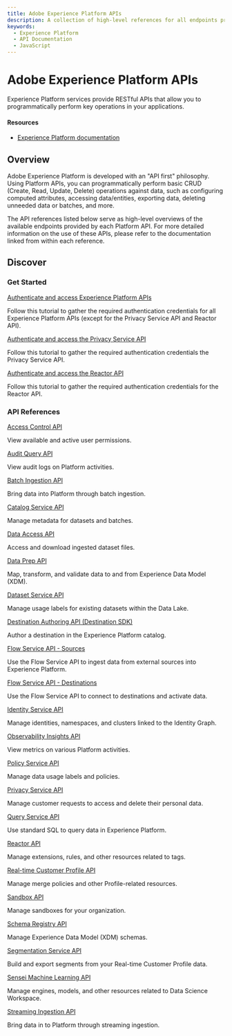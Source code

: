 ```yaml
---
title: Adobe Experience Platform APIs
description: A collection of high-level references for all endpoints provided by Adobe Experience Platform APIs.
keywords: 
  - Experience Platform
  - API Documentation
  - JavaScript
---
```


<Hero slots="heading, text"/> 

# Adobe Experience Platform APIs

Experience Platform services provide RESTful APIs that allow you to programmatically perform key operations in your applications.

<Resources slots="heading, links"/>

#### Resources

* [Experience Platform documentation](https://experienceleague.adobe.com/docs/experience-platform.html)

## Overview

Adobe Experience Platform is developed with an "API first" philosophy. Using Platform APIs, you can programmatically perform basic CRUD (Create, Read, Update, Delete) operations against data, such as configuring computed attributes, accessing data/entities, exporting data, deleting unneeded data or batches, and more. 

The API references listed below serve as high-level overviews of the available endpoints provided by each Platform API. For more detailed information on the use of these APIs, please refer to the documentation linked from within each reference.

## Discover 

<DiscoverBlock slots="heading, link, text"/>

### Get Started

[Authenticate and access Experience Platform APIs](https://experienceleague.adobe.com/docs/experience-platform/landing/platform-apis/api-authentication.html)
    
Follow this tutorial to gather the required authentication credentials for all Experience Platform APIs (except for the Privacy Service API and Reactor API).

<DiscoverBlock slots="link, text"/>

[Authenticate and access the Privacy Service API](https://experienceleague.adobe.com/docs/experience-platform/privacy/api/getting-started.html)
    
Follow this tutorial to gather the required authentication credentials the Privacy Service API.

<DiscoverBlock slots="link, text"/>

[Authenticate and access the Reactor API](https://experienceleague.adobe.com/docs/experience-platform/tags/api/getting-started.html)
    
Follow this tutorial to gather the required authentication credentials for the Reactor API.

<DiscoverBlock slots="heading, link, text"/>

### API References

[Access Control API](references/access-control.md) 

View available and active user permissions.

<DiscoverBlock slots="link, text"/>

[Audit Query API](references/audit-query.md) 

View audit logs on Platform activities.

<DiscoverBlock slots="link, text"/>

[Batch Ingestion API](references/batch-ingestion.md) 

Bring data into Platform through batch ingestion.

<DiscoverBlock slots="link, text"/>

[Catalog Service API](references/catalog.md) 

Manage metadata for datasets and batches.

<DiscoverBlock slots="link, text"/>

[Data Access API](references/data-access.md) 

Access and download ingested dataset files.

<DiscoverBlock slots="link, text"/>

[Data Prep API](references/data-prep.md) 

Map, transform, and validate data to and from Experience Data Model (XDM).

<DiscoverBlock slots="link, text"/>

[Dataset Service API](references/dataset-service.md) 

Manage usage labels for existing datasets within the Data Lake.

<DiscoverBlock slots="link, text"/>

[Destination Authoring API (Destination SDK)](references/destination-authoring.md) 

Author a destination in the Experience Platform catalog.

<DiscoverBlock slots="link, text"/>

[Flow Service API - Sources](references/flow-service.md) 

Use the Flow Service API to ingest data from external sources into Experience Platform.

<DiscoverBlock slots="link, text"/>

[Flow Service API - Destinations](references/destinations.md) 

Use the Flow Service API to connect to destinations and activate data.

<DiscoverBlock slots="link, text"/>

[Identity Service API](references/identity-service.md) 

Manage identities, namespaces, and clusters linked to the Identity Graph.

<DiscoverBlock slots="link, text"/>

[Observability Insights API](references/observability-insights.md) 

View metrics on various Platform activities.

<DiscoverBlock slots="link, text"/>

[Policy Service API](references/policy-service.md) 

Manage data usage labels and policies.

<DiscoverBlock slots="link, text"/>

[Privacy Service API](references/privacy-service.md) 

Manage customer requests to access and delete their personal data.

<DiscoverBlock slots="link, text"/>

[Query Service API](references/query-service.md) 

Use standard SQL to query data in Experience Platform.

<DiscoverBlock slots="link, text"/>

[Reactor API](references/reactor.md) 

Manage extensions, rules, and other resources related to tags.

<DiscoverBlock slots="link, text"/>

[Real-time Customer Profile API](references/profile.md) 

Manage merge policies and other Profile-related resources.

<DiscoverBlock slots="link, text"/>

[Sandbox API](references/sandbox.md) 

Manage sandboxes for your organization.

<DiscoverBlock slots="link, text"/>

[Schema Registry API](references/schema-registry.md) 

Manage Experience Data Model (XDM) schemas.

<DiscoverBlock slots="link, text"/>

[Segmentation Service API](references/segmentation.md) 

Build and export segments from your Real-time Customer Profile data.

<DiscoverBlock slots="link, text"/>

[Sensei Machine Learning API](references/sensei-machine-learning.md) 

Manage engines, models, and other resources related to Data Science Workspace.

<DiscoverBlock slots="link, text"/>

[Streaming Ingestion API](references/streaming-ingestion.md) 

Bring data in to Platform through streaming ingestion.
